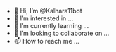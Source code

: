 - 👋 Hi, I’m @Kalhara11bot
- 👀 I’m interested in ...
- 🌱 I’m currently learning ...
- 💞️ I’m looking to collaborate on ...
- 📫 How to reach me ...

<!---
Kalhara11bot/Kalhara11bot is a ✨ special ✨ repository because its `README.md` (this file) appears on your GitHub profile.
You can click the Preview link to take a look at your changes.
--->
